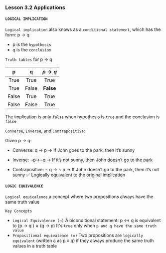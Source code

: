 ### Lesson 3.2 Applications

#### `LOGICAL IMPLICATION`

`Logical implication` also knows as a `conditional statement`, which has the form: p -> q

- p is the `hypothesis`
- q is the `conclusion`

`Truth tables` for p -> q

|   p   |   q   | $p \rightarrow q$ |
| :---: | :---: | :---------------: |
| True  | True  |       True        |
| True  | False |     **False**     |
| False | True  |       True        |
| False | False |       True        |

The implication is only `false` when hypothesis is `true` and the conclusion is `false`

`Converse`, `Inverse`, and `Contrapositive`:

Given p → q:

- Converse: q → p
  → If John goes to the park, then it’s sunny

- Inverse: ¬p→¬q
  → If it’s not sunny, then John doesn’t go to the park

- Contrapositive: ¬ q → ¬ p
  → If John doesn’t go to the park, then it’s not sunny
  ✅ Logically equivalent to the original implication

#### `LOGIC EQUIVALENCE`

`Logical equicalence` a concept where two propositions always have the same truth value

`Key Concepts`

- `Logical Equivalence (↔)`
  A biconditional statement:
  p ↔ q is equivalent to (p -> q ) ∧ (q -> p)
  It's `true` only when `p and q have the same truth value`
- `Propositional equivalence (≡)`
  Two propositions are `logically equivalent` (written a as p ≡ q) if they always produce the same truth values in a truth table
